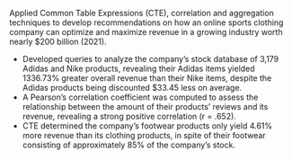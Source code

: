 Applied Common Table Expressions (CTE), correlation and aggregation techniques to develop recommendations on how an online sports clothing company can optimize and maximize revenue in a growing industry worth nearly $200 billion (2021).
   - Developed queries to analyze the company’s stock database of 3,179 Adidas and Nike products, revealing their Adidas items          yielded 1336.73% greater overall revenue than their Nike items, despite the Adidas products being discounted $33.45 less on        average.
  -  A Pearson’s correlation coefficient was computed to assess the relationship between the amount of their products’ reviews and      its revenue, revealing a strong positive correlation (r = .652).
   - CTE determined the company’s footwear products only yield 4.61% more revenue than its clothing products, in spite of their        footwear consisting of approximately 85% of the company’s stock.
